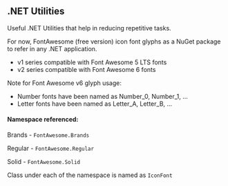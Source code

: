 ## .NET Utilities

Useful .NET Utilities that help in reducing repetitive tasks.

For now, FontAwesome (free version) icon font glyphs as a NuGet package to refer in any .NET application.

* v1 series compatible with Font Awesome 5 LTS fonts
* v2 series compatible with Font Awesome 6 fonts

Note for Font Awesome v6 glyph usage:

* Number fonts have been named as Number_0, Number_1, ...
* Letter fonts have been named as Letter_A, Letter_B, ...

#### Namespace referenced:

Brands - `FontAwesome.Brands`

Regular - `FontAwesome.Regular`

Solid - `FontAwesome.Solid`

Class under each of the namespace is named as `IconFont`